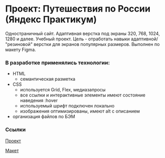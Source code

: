 # Проект: Путешествия по России (Яндекс Практикум)
Одностраничный сайт. Адаптивная верстка под экраны 320, 768, 1024, 1280 и далее.
Учебный проект. Цель - отработать навыки адаптивной/ "резиновой" верстки для экранов популярных размеров. Выполнен по макету Figma.

### В разработке применялись технологии:
* HTML
  -  семантическая разметка
* CSS
  - используется Grid, Flex, медиазапросы
  - все ссылки и интерактивные элементы имеют состояние наведения :hover
  - используемый шрифт подключен локально 
  - изображения оптимизированы, имеют alt c описанием
* организация файлов по БЭМ

### Ссылки

[Проект](https://nurgaleevadi.github.io/russian-travel-portfolio/)

[Макет](https://www.figma.com/file/5S2WSbEFL6awjVWJ0NWL8Q/Sprint-3_-Russia-_-desktop-%2B-mobile?node-id=28503%3A0&t=l4JZ8a2Tn30YeshM-0)

